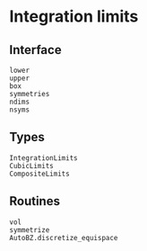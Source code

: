 # Integration limits

## Interface

```@docs
lower
upper
box
symmetries
ndims
nsyms
```

## Types

```@docs
IntegrationLimits
CubicLimits
CompositeLimits
```

## Routines

```@docs
vol
symmetrize
AutoBZ.discretize_equispace
```